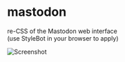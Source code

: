 # mastodon

re-CSS of the Mastodon web interface  
(use StyleBot in your browser to apply)

![Screenshot](https://i.imgur.com/ELpBfVm.png)
